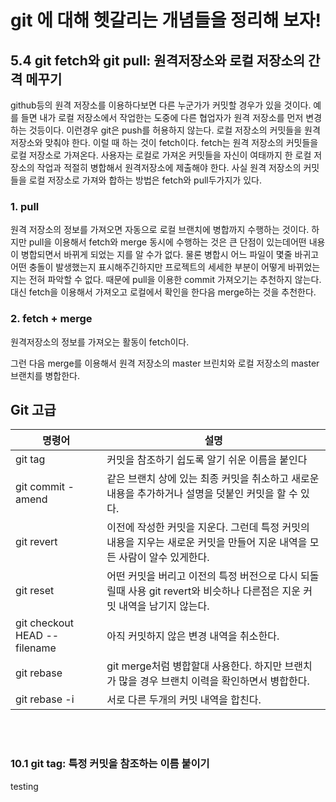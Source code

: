 # git 에 대해 헷갈리는 개념들을 정리해 보자!

## 5.4 git fetch와 git pull: 원격저장소와 로컬 저장소의 간격 메꾸기

github등의 원격 저장소를 이용하다보면 다른 누군가가 커밋할 경우가 있을 것이다. 예를 들면 내가 로컬 저장소에서 작업한는 도중에 다른 협업자가 원격 저장소를 먼저 변경하는 것등이다.
이런경우 git은 push를 허용하지 않는다. 로컬 저장소의 커밋들을 원격 저장소와 맞춰야 한다. 이럴 때 하는 것이 fetch이다. fetch는 원격 저장소의 커밋들을 로컬 저장소로 가져온다. 사용자는 로컬로 가져온 커밋들을
자신이 여태까지 한 로컬 저장소의 작업과 적절히 병합해서 원격저장소에 제출해야 한다.
사실 원격 저장소의 커밋들을 로컬 저장소로 가져와 합하는 방법은 fetch와 pull두가지가 있다.

### 1. pull

 원격 저장소의 정보를 가져오면 자동으로 로컬 브랜치에 병합까지 수행하는 것이다. 하지만 pull을 이용해서 fetch와 merge 동시에 수행하는 것은 큰 단점이 있는데어떤 내용이 병합되면서 바뀌게 되었는 지를 알 수가 없다.
 물론 병합시 어느 파일이 몇줄 바귀고 어떤 충돌이 발생했는지 표시해주긴하지만 프로젝트의 세세한 부분이 어떻게 바뀌었는지는 전혀 파악할 수 없다. 때문에 pull을 이용한 commit 가져오기는 추천하지 않는다. 대신 fetch을 이용해서 가져오고 로컬에서 확인을 한다음 merge하는 것을 추천한다.

### 2. fetch + merge

원격저장소의 정보를 가져오는 활동이 fetch이다.

그런 다음 merge를 이용해서 원격 저장소의 master 브린치와 로컬 저장소의 master 브랜치를 병합한다.

## Git 고급

| 명령어 | 설명 |
|---|---|
| git tag | 커밋을 참조하기 쉽도록 알기 쉬운 이름을 붙인다|
| git commit -amend | 같은 브랜치 상에 있는 최종 커밋을 취소하고 새로운 내용을 추가하거나 설명을 덧붙인 커밋을 할 수 있다. |
| git revert | 이전에 작성한 커밋을 지운다. 그런데 특정 커밋의 내용을 지우는 새로운 커밋을 만들어 지운 내역을 모든 사람이 알수 있게한다.|
| git reset | 어떤 커밋을 버리고 이전의 특정 버전으로 다시 되돌릴때 사용 git revert와 비슷하나 다른점은 지운 커밋 내역을 남기지 않는다.|
| git checkout HEAD --filename | 아직 커밋하지 않은 변경 내역을 취소한다.|
| git rebase | git merge처럼 병합할대 사용한다. 하지만 브랜치가 많을 경우 브랜치 이력을 확인하면서 병합한다. |
| git rebase -i | 서로 다른 두개의 커밋 내역을 합친다. |
<br><br>

### 10.1 git tag: 특정 커밋을 참조하는 이름 붙이기

testing

